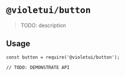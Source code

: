 # `@violetui/button`

> TODO: description

## Usage

```
const button = require('@violetui/button');

// TODO: DEMONSTRATE API
```
